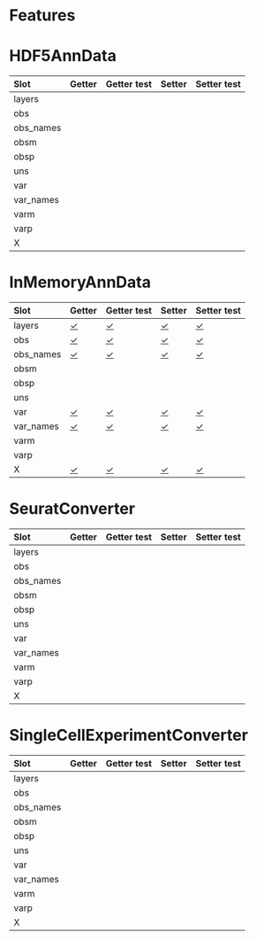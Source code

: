 # Features

# HDF5AnnData

| Slot      | Getter | Getter test | Setter | Setter test |
|:----------|:-------|:------------|:-------|:------------|
| layers    |        |             |        |             |
| obs       |        |             |        |             |
| obs_names |        |             |        |             |
| obsm      |        |             |        |             |
| obsp      |        |             |        |             |
| uns       |        |             |        |             |
| var       |        |             |        |             |
| var_names |        |             |        |             |
| varm      |        |             |        |             |
| varp      |        |             |        |             |
| X         |        |             |        |             |

# InMemoryAnnData

| Slot      | Getter                                                                      | Getter test                                                                                   | Setter                                                                      | Setter test                                                                                   |
|:----------|:----------------------------------------------------------------------------|:----------------------------------------------------------------------------------------------|:----------------------------------------------------------------------------|:----------------------------------------------------------------------------------------------|
| layers    | [✓](https://github.com/scverse/anndataR/blob/main/R/InMemoryAnnData.R#L158) | [✓](https://github.com/scverse/anndataR/blob/main/tests/testthat/test-InMemoryAnnData.R#L136) | [✓](https://github.com/scverse/anndataR/blob/main/R/InMemoryAnnData.R#L161) | [✓](https://github.com/scverse/anndataR/blob/main/tests/testthat/test-InMemoryAnnData.R#L321) |
| obs       | [✓](https://github.com/scverse/anndataR/blob/main/R/InMemoryAnnData.R#L171) | [✓](https://github.com/scverse/anndataR/blob/main/tests/testthat/test-InMemoryAnnData.R#L39)  | [✓](https://github.com/scverse/anndataR/blob/main/R/InMemoryAnnData.R#L174) | [✓](https://github.com/scverse/anndataR/blob/main/tests/testthat/test-InMemoryAnnData.R#L219) |
| obs_names | [✓](https://github.com/scverse/anndataR/blob/main/R/InMemoryAnnData.R#L199) | [✓](https://github.com/scverse/anndataR/blob/main/tests/testthat/test-InMemoryAnnData.R#L41)  | [✓](https://github.com/scverse/anndataR/blob/main/R/InMemoryAnnData.R#L202) | [✓](https://github.com/scverse/anndataR/blob/main/tests/testthat/test-InMemoryAnnData.R#L281) |
| obsm      |                                                                             |                                                                                               |                                                                             |                                                                                               |
| obsp      |                                                                             |                                                                                               |                                                                             |                                                                                               |
| uns       |                                                                             |                                                                                               |                                                                             |                                                                                               |
| var       | [✓](https://github.com/scverse/anndataR/blob/main/R/InMemoryAnnData.R#L184) | [✓](https://github.com/scverse/anndataR/blob/main/tests/testthat/test-InMemoryAnnData.R#L40)  | [✓](https://github.com/scverse/anndataR/blob/main/R/InMemoryAnnData.R#L187) | [✓](https://github.com/scverse/anndataR/blob/main/tests/testthat/test-InMemoryAnnData.R#L250) |
| var_names | [✓](https://github.com/scverse/anndataR/blob/main/R/InMemoryAnnData.R#L214) | [✓](https://github.com/scverse/anndataR/blob/main/tests/testthat/test-InMemoryAnnData.R#L42)  | [✓](https://github.com/scverse/anndataR/blob/main/R/InMemoryAnnData.R#L217) | [✓](https://github.com/scverse/anndataR/blob/main/tests/testthat/test-InMemoryAnnData.R#L301) |
| varm      |                                                                             |                                                                                               |                                                                             |                                                                                               |
| varp      |                                                                             |                                                                                               |                                                                             |                                                                                               |
| X         | [✓](https://github.com/scverse/anndataR/blob/main/R/InMemoryAnnData.R#L146) | [✓](https://github.com/scverse/anndataR/blob/main/tests/testthat/test-InMemoryAnnData.R#L38)  | [✓](https://github.com/scverse/anndataR/blob/main/R/InMemoryAnnData.R#L149) | [✓](https://github.com/scverse/anndataR/blob/main/tests/testthat/test-InMemoryAnnData.R#L195) |

# SeuratConverter

| Slot      | Getter | Getter test | Setter | Setter test |
|:----------|:-------|:------------|:-------|:------------|
| layers    |        |             |        |             |
| obs       |        |             |        |             |
| obs_names |        |             |        |             |
| obsm      |        |             |        |             |
| obsp      |        |             |        |             |
| uns       |        |             |        |             |
| var       |        |             |        |             |
| var_names |        |             |        |             |
| varm      |        |             |        |             |
| varp      |        |             |        |             |
| X         |        |             |        |             |

# SingleCellExperimentConverter

| Slot      | Getter | Getter test | Setter | Setter test |
|:----------|:-------|:------------|:-------|:------------|
| layers    |        |             |        |             |
| obs       |        |             |        |             |
| obs_names |        |             |        |             |
| obsm      |        |             |        |             |
| obsp      |        |             |        |             |
| uns       |        |             |        |             |
| var       |        |             |        |             |
| var_names |        |             |        |             |
| varm      |        |             |        |             |
| varp      |        |             |        |             |
| X         |        |             |        |             |
